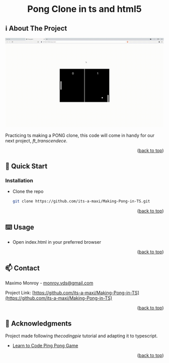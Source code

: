 <div id="top"></div>
<!--
*** Amazing README template from othneildrew
*** https://github.com/othneildrew/Best-README-Template
-->


<!-- PROJECT LOGO -->
<br />
<div align="center">
  <h1>Pong Clone in ts and html5</h1>
</div>

<!-- ABOUT THE PROJECT -->
## ℹ️ About The Project

![](product.gif)

Practicing ts making a PONG clone, this code will come in handy for our next project, _ft_transcendece_.

<p align="right">(<a href="#top">back to top</a>)</p>



<!-- GETTING STARTED -->
## 🏃 Quick Start

### Installation

* Clone the repo
  ```sh
  git clone https://github.com/its-a-maxi/Making-Pong-in-TS.git
  ```
  
<p align="right">(<a href="#top">back to top</a>)</p>


<!-- USAGE EXAMPLES -->
## ⌨️ Usage

* Open index.html in your preferred browser

<p align="right">(<a href="#top">back to top</a>)</p>


<!-- CONTACT -->
## 📫 Contact

Maximo Monroy - monroy.vds@gmail.com

Project Link: [https://github.com/its-a-maxi/Making-Pong-in-TS](https://github.com/its-a-maxi/Making-Pong-in-TS)

<p align="right">(<a href="#top">back to top</a>)</p>



<!-- ACKNOWLEDGMENTS -->
## 🥇 Acknowledgments

Project made following _thecodingpie_ tutorial and adapting it to typescript.
* [Learn to Code Ping Pong Game](https://thecodingpie.com/post/learn-to-code-ping-pong-game-using-javascript-and-html5)

<p align="right">(<a href="#top">back to top</a>)</p>



<!-- MARKDOWN LINKS & IMAGES -->
<!-- https://www.markdownguide.org/basic-syntax/#reference-style-links -->
[contributors-shield]: https://img.shields.io/github/contributors/othneildrew/Best-README-Template.svg?style=for-the-badge
[contributors-url]: https://github.com/othneildrew/Best-README-Template/graphs/contributors
[forks-shield]: https://img.shields.io/github/forks/othneildrew/Best-README-Template.svg?style=for-the-badge
[forks-url]: https://github.com/othneildrew/Best-README-Template/network/members
[stars-shield]: https://img.shields.io/github/stars/othneildrew/Best-README-Template.svg?style=for-the-badge
[stars-url]: https://github.com/othneildrew/Best-README-Template/stargazers
[issues-shield]: https://img.shields.io/github/issues/othneildrew/Best-README-Template.svg?style=for-the-badge
[issues-url]: https://github.com/othneildrew/Best-README-Template/issues
[license-shield]: https://img.shields.io/github/license/othneildrew/Best-README-Template.svg?style=for-the-badge
[license-url]: https://github.com/othneildrew/Best-README-Template/blob/master/LICENSE.txt
[linkedin-shield]: https://img.shields.io/badge/-LinkedIn-black.svg?style=for-the-badge&logo=linkedin&colorB=555
[linkedin-url]: https://linkedin.com/in/othneildrew
[product-screenshot]: images/screenshot.png
